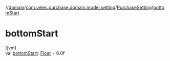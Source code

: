 //[domain](../../../index.md)/[com.veles.purchase.domain.model.setting](../index.md)/[PurchaseSetting](index.md)/[bottomStart](bottom-start.md)

# bottomStart

[jvm]\
val [bottomStart](bottom-start.md): [Float](https://kotlinlang.org/api/latest/jvm/stdlib/kotlin/-float/index.html) = 0.0f

